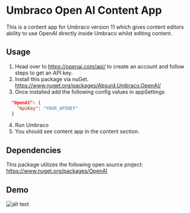 # Umbraco Open AI Content App
This is a content app for Umbraco version 11 which gives content editors ability to use OpenAI directly inside Umbraco whilst editing content.

## Usage
1. Head over to https://openai.com/api/ to create an account and follow steps to get an API key.
2. Install this package via nuGet. https://www.nuget.org/packages/Absurd.Umbraco.OpenAI/
3. Once installed add the following config values in appSettings
```json
  "OpenAI": {
    "ApiKey": "YOUR_APIKEY"
  }
  ```
4. Run Umbraco
5. You should see content app in the content section.

## Dependencies
This package utilizes the following open source project: https://www.nuget.org/packages/OpenAI


## Demo
![alt text](https://raw.githubusercontent.com/absurdltd/Absurd.Umbraco.OpenAI/master/readme/readmedemo.gif "Demo of the content app")
